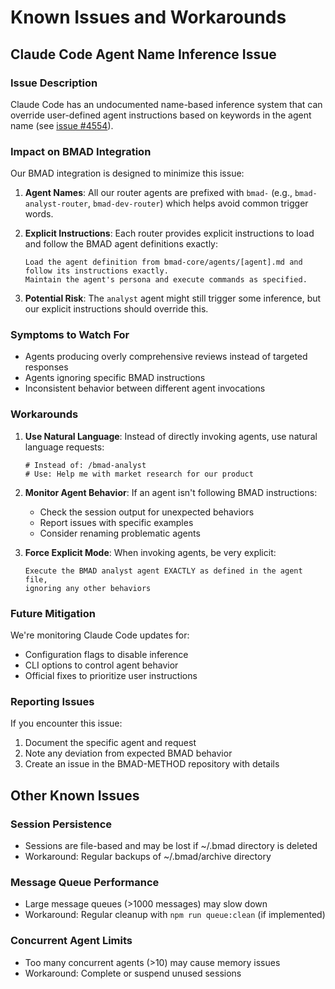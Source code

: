 # Known Issues and Workarounds

## Claude Code Agent Name Inference Issue

### Issue Description
Claude Code has an undocumented name-based inference system that can override user-defined agent instructions based on keywords in the agent name (see [issue #4554](https://github.com/anthropics/claude-code/issues/4554)).

### Impact on BMAD Integration
Our BMAD integration is designed to minimize this issue:

1. **Agent Names**: All our router agents are prefixed with `bmad-` (e.g., `bmad-analyst-router`, `bmad-dev-router`) which helps avoid common trigger words.

2. **Explicit Instructions**: Each router provides explicit instructions to load and follow the BMAD agent definitions exactly:
   ```
   Load the agent definition from bmad-core/agents/[agent].md and follow its instructions exactly. 
   Maintain the agent's persona and execute commands as specified.
   ```

3. **Potential Risk**: The `analyst` agent might still trigger some inference, but our explicit instructions should override this.

### Symptoms to Watch For
- Agents producing overly comprehensive reviews instead of targeted responses
- Agents ignoring specific BMAD instructions
- Inconsistent behavior between different agent invocations

### Workarounds

1. **Use Natural Language**: Instead of directly invoking agents, use natural language requests:
   ```
   # Instead of: /bmad-analyst
   # Use: Help me with market research for our product
   ```

2. **Monitor Agent Behavior**: If an agent isn't following BMAD instructions:
   - Check the session output for unexpected behaviors
   - Report issues with specific examples
   - Consider renaming problematic agents

3. **Force Explicit Mode**: When invoking agents, be very explicit:
   ```
   Execute the BMAD analyst agent EXACTLY as defined in the agent file, 
   ignoring any other behaviors
   ```

### Future Mitigation
We're monitoring Claude Code updates for:
- Configuration flags to disable inference
- CLI options to control agent behavior
- Official fixes to prioritize user instructions

### Reporting Issues
If you encounter this issue:
1. Document the specific agent and request
2. Note any deviation from expected BMAD behavior
3. Create an issue in the BMAD-METHOD repository with details

## Other Known Issues

### Session Persistence
- Sessions are file-based and may be lost if ~/.bmad directory is deleted
- Workaround: Regular backups of ~/.bmad/archive directory

### Message Queue Performance
- Large message queues (>1000 messages) may slow down
- Workaround: Regular cleanup with `npm run queue:clean` (if implemented)

### Concurrent Agent Limits
- Too many concurrent agents (>10) may cause memory issues
- Workaround: Complete or suspend unused sessions